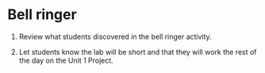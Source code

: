 # Bell ringer

1. Review what students discovered in the bell ringer activity.
   
2. Let students know the lab will be short and that they will work the rest of the day on the Unit 1 Project.

